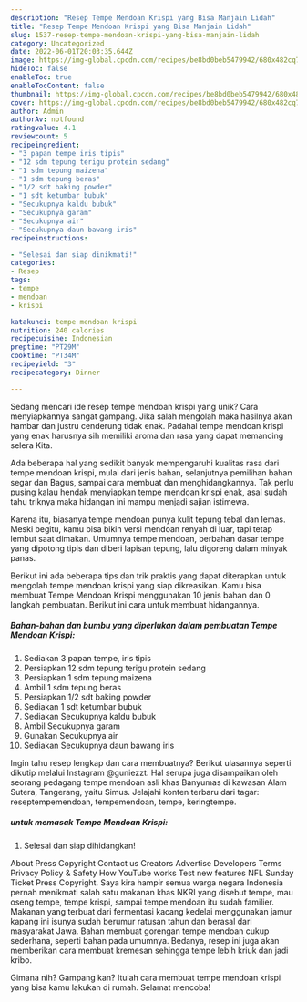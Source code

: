 ```yaml
---
description: "Resep Tempe Mendoan Krispi yang Bisa Manjain Lidah"
title: "Resep Tempe Mendoan Krispi yang Bisa Manjain Lidah"
slug: 1537-resep-tempe-mendoan-krispi-yang-bisa-manjain-lidah
category: Uncategorized
date: 2022-06-01T20:03:35.644Z
image: https://img-global.cpcdn.com/recipes/be8bd0beb5479942/680x482cq70/tempe-mendoan-krispi-foto-resep-utama.jpg
hideToc: false
enableToc: true
enableTocContent: false
thumbnail: https://img-global.cpcdn.com/recipes/be8bd0beb5479942/680x482cq70/tempe-mendoan-krispi-foto-resep-utama.jpg
cover: https://img-global.cpcdn.com/recipes/be8bd0beb5479942/680x482cq70/tempe-mendoan-krispi-foto-resep-utama.jpg
author: Admin
authorAv: notfound
ratingvalue: 4.1
reviewcount: 5
recipeingredient:
- "3 papan tempe iris tipis"
- "12 sdm tepung terigu protein sedang"
- "1 sdm tepung maizena"
- "1 sdm tepung beras"
- "1/2 sdt baking powder"
- "1 sdt ketumbar bubuk"
- "Secukupnya kaldu bubuk"
- "Secukupnya garam"
- "Secukupnya air"
- "Secukupnya daun bawang iris"
recipeinstructions:

- "Selesai dan siap dinikmati!"
categories:
- Resep
tags:
- tempe
- mendoan
- krispi

katakunci: tempe mendoan krispi 
nutrition: 240 calories
recipecuisine: Indonesian
preptime: "PT29M"
cooktime: "PT34M"
recipeyield: "3"
recipecategory: Dinner

---
```





Sedang mencari ide resep tempe mendoan krispi yang unik? Cara menyiapkannya sangat gampang. Jika salah mengolah maka hasilnya akan hambar dan justru cenderung tidak enak. Padahal tempe mendoan krispi yang enak harusnya sih memiliki aroma dan rasa yang dapat memancing selera Kita.





Ada beberapa hal yang sedikit banyak mempengaruhi kualitas rasa dari tempe mendoan krispi, mulai dari jenis bahan, selanjutnya pemilihan bahan segar dan Bagus, sampai cara membuat dan menghidangkannya. Tak perlu pusing kalau hendak menyiapkan tempe mendoan krispi enak,      asal sudah tahu triknya maka hidangan ini mampu menjadi sajian istimewa.














Karena itu, biasanya tempe mendoan punya kulit tepung tebal dan lemas. Meski begitu, kamu bisa bikin versi mendoan renyah di luar, tapi tetap lembut saat dimakan. Umumnya tempe mendoan, berbahan dasar tempe yang dipotong tipis dan diberi lapisan tepung, lalu digoreng dalam minyak panas.






Berikut ini ada beberapa tips dan trik praktis yang dapat diterapkan untuk mengolah tempe mendoan krispi yang siap dikreasikan. Kamu bisa membuat Tempe Mendoan Krispi menggunakan 10 jenis bahan dan 0 langkah pembuatan. Berikut ini cara untuk membuat hidangannya.

<!--inarticleads1-->

##### Bahan-bahan dan bumbu yang diperlukan dalam pembuatan Tempe Mendoan Krispi:

1. Sediakan 3 papan tempe, iris tipis
1. Persiapkan 12 sdm tepung terigu protein sedang
1. Persiapkan 1 sdm tepung maizena
1. Ambil 1 sdm tepung beras
1. Persiapkan 1/2 sdt baking powder
1. Sediakan 1 sdt ketumbar bubuk
1. Sediakan Secukupnya kaldu bubuk
1. Ambil Secukupnya garam
1. Gunakan Secukupnya air
1. Sediakan Secukupnya daun bawang iris


Ingin tahu resep lengkap dan cara membuatnya? Berikut ulasannya seperti dikutip melalui Instagram @guniezzt. Hal serupa juga disampaikan oleh seorang pedagang tempe mendoan asli khas Banyumas di kawasan Alam Sutera, Tangerang, yaitu Simus. Jelajahi konten terbaru dari tagar: reseptempemendoan, tempemendoan, tempe, keringtempe. 

<!--inarticleads2-->

#####  untuk memasak Tempe Mendoan Krispi:


1. Selesai dan siap dihidangkan!

About Press Copyright Contact us Creators Advertise Developers Terms Privacy Policy &amp; Safety How YouTube works Test new features NFL Sunday Ticket Press Copyright. Saya kira hampir semua warga negara Indonesia pernah menikmati salah satu makanan khas NKRI yang disebut tempe, mau oseng tempe, tempe krispi, sampai tempe mendoan itu sudah familier. Makanan yang terbuat dari fermentasi kacang kedelai menggunakan jamur kapang ini isunya sudah berumur ratusan tahun dan berasal dari masyarakat Jawa. Bahan membuat gorengan tempe mendoan cukup sederhana, seperti bahan pada umumnya. Bedanya, resep ini juga akan memberikan cara membuat kremesan sehingga tempe lebih kriuk dan jadi kribo. 

Gimana nih? Gampang kan? Itulah cara membuat tempe mendoan krispi yang bisa kamu lakukan di rumah. Selamat mencoba!
